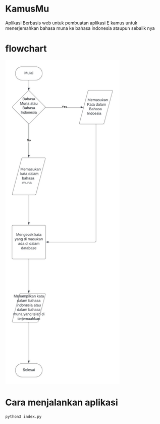 # KamusMu
Aplikasi Berbasis web untuk pembuatan aplikasi E kamus untuk menerjemahkan bahasa muna ke bahasa indonesia ataupun sebalik nya

# flowchart
![Flowchart](https://github.com/mrezkya/KamusMu/blob/main/Blank%20diagram.jpeg)

# Cara menjalankan aplikasi
```python
python3 index.py
````
